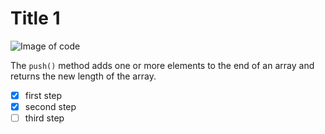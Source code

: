# Title 1 

![Image of code](https://blog.assimil.com/wp-content/uploads/2018/06/AdobeStock_55386318-2.jpeg)

<p>The <code>push()</code> method adds one or more elements to the end of an array and returns the new length of the array.</p>

- [x] first step
- [x] second step
- [ ] third step
